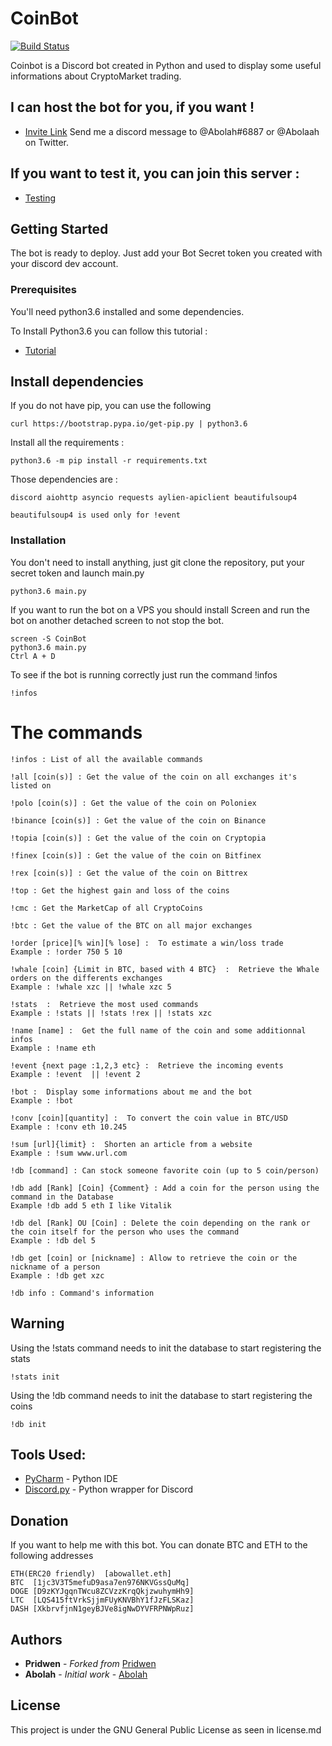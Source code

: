 # CoinBot

[![Build Status](https://travis-ci.org/Abolah/Coinbot.svg?branch=master)](https://travis-ci.org/Abolah/Coinbot)

Coinbot is a Discord bot created in Python and used to display some useful informations about CryptoMarket trading.

## I can host the bot for you, if you want !
* [Invite Link](https://discordapp.com/api/oauth2/authorize?client_id=367061304042586124&permissions=116736&scope=bot)
Send me a discord message to @Abolah#6887 or @Abolaah on Twitter.

## If you want to test it, you can join this server :
* [Testing](https://discord.gg/PVyNRca)

## Getting Started

The bot is ready to deploy. Just add your Bot Secret token you created with your discord dev account.

### Prerequisites

You'll need python3.6 installed and some dependencies.

To Install Python3.6 you can follow this tutorial :

* [Tutorial](https://unix.stackexchange.com/questions/332641/how-to-install-python-3-6)

## Install dependencies

If you do not have pip, you can use the following

```
curl https://bootstrap.pypa.io/get-pip.py | python3.6
```

Install all the requirements :
```
python3.6 -m pip install -r requirements.txt
```

Those dependencies are :
```
discord aiohttp asyncio requests aylien-apiclient beautifulsoup4

beautifulsoup4 is used only for !event
```

### Installation

You don't need to install anything, just git clone the repository, put your secret token and launch main.py


```
python3.6 main.py
```
If you want to run the bot on a VPS you should install Screen and run the bot on another detached screen to not stop the bot.

```
screen -S CoinBot
python3.6 main.py
Ctrl A + D
```


To see if the bot is running correctly just run the command !infos
```
!infos
```
# The commands

```
!infos : List of all the available commands
```
```
!all [coin(s)] : Get the value of the coin on all exchanges it's listed on
```
```
!polo [coin(s)] : Get the value of the coin on Poloniex
```
```
!binance [coin(s)] : Get the value of the coin on Binance
```
```
!topia [coin(s)] : Get the value of the coin on Cryptopia
```
```
!finex [coin(s)] : Get the value of the coin on Bitfinex
```
```
!rex [coin(s)] : Get the value of the coin on Bittrex
```
```
!top : Get the highest gain and loss of the coins
```
```
!cmc : Get the MarketCap of all CryptoCoins
```
```
!btc : Get the value of the BTC on all major exchanges
```
```
!order [price][% win][% lose] :  To estimate a win/loss trade
Example : !order 750 5 10
```
```
!whale [coin] {Limit in BTC, based with 4 BTC}  :  Retrieve the Whale orders on the differents exchanges
Example : !whale xzc || !whale xzc 5
```
```
!stats  :  Retrieve the most used commands
Example : !stats || !stats !rex || !stats xzc
```
```
!name [name] :  Get the full name of the coin and some additionnal infos
Example : !name eth
```
```
!event {next page :1,2,3 etc} :  Retrieve the incoming events
Example : !event  || !event 2
```
```
!bot :  Display some informations about me and the bot
Example : !bot
```
```
!conv [coin][quantity] :  To convert the coin value in BTC/USD
Example : !conv eth 10.245
```
```
!sum [url]{limit} :  Shorten an article from a website
Example : !sum www.url.com
```
```
!db [command] : Can stock someone favorite coin (up to 5 coin/person)

!db add [Rank] [Coin] {Comment} : Add a coin for the person using the command in the Database
Example !db add 5 eth I like Vitalik

!db del [Rank] OU [Coin] : Delete the coin depending on the rank or the coin itself for the person who uses the command
Example : !db del 5

!db get [coin] or [nickname] : Allow to retrieve the coin or the nickname of a person
Example : !db get xzc

!db info : Command's information
```

## Warning

Using the !stats command needs to init the database to start registering the stats
```
!stats init
```

Using the !db command needs to init the database to start registering the coins
```
!db init
```

## Tools Used:

* [PyCharm](https://www.jetbrains.com/pycharm/) - Python IDE
* [Discord.py](https://github.com/Rapptz/discord.py) - Python wrapper for Discord


## Donation

If you want to help me with this bot. You can donate BTC and ETH to the following addresses
```
ETH(ERC20 friendly)  [abowallet.eth]
BTC  [1jc3V3T5mefuD9asa7en976NKVGssQuMq]
DOGE [D9zKYJgqnTWcu8ZCVzzKrqQkjzwuhymHh9]
LTC  [LQS415ftVrkSjjmFUyKNVBhY1fJzFLSKaz]
DASH [XkbrvfjnN1geyBJVe8igNwDYVFRPNWpRuz]
```

## Authors

* **Pridwen** - *Forked from* [Pridwen](https://github.com/Pridwen/Celestina)
* **Abolah** - *Initial work* - [Abolah](https://github.com/Abolah)

## License

This project is under the GNU General Public License as seen in license.md
